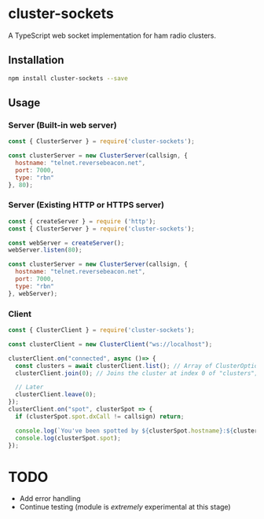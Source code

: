 # cluster-sockets
A TypeScript web socket implementation for ham radio clusters.
## Installation 
```sh
npm install cluster-sockets --save
```
## Usage
### Server (Built-in web server)
```javascript
const { ClusterServer } = require('cluster-sockets');

const clusterServer = new ClusterServer(callsign, {
  hostname: "telnet.reversebeacon.net",
  port: 7000,
  type: "rbn"
}, 80);
```
### Server (Existing HTTP or HTTPS server)
```javascript
const { createServer } = require ('http');
const { ClusterServer } = require('cluster-sockets');

const webServer = createServer();
webServer.listen(80);

const clusterServer = new ClusterServer(callsign, {
  hostname: "telnet.reversebeacon.net",
  port: 7000,
  type: "rbn"
}, webServer);
```
### Client
```javascript
const { ClusterClient } = require('cluster-sockets');

const clusterClient = new ClusterClient("ws://localhost");

clusterClient.on("connected", async ()=> {
  const clusters = await clusterClient.list(); // Array of ClusterOptions
  clusterClient.join(0); // Joins the cluster at index 0 of "clusters";

  // Later
  clusterClient.leave(0);
});
clusterClient.on("spot", clusterSpot => {
  if (clusterSpot.spot.dxCall != callsign) return;

  console.log(`You've been spotted by ${clusterSpot.hostname}:${clusterSpot.port}!`);
  console.log(clusterSpot.spot);
});

```

# TODO
* Add error handling
* Continue testing (module is *extremely* experimental at this stage)